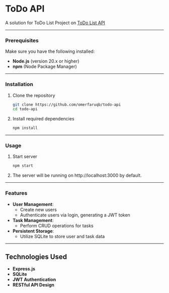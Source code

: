 # ToDo API

A solution for ToDo List Project on [ToDo List API](https://roadmap.sh/projects/todo-list-api)

---

### Prerequisites

Make sure you have the following installed:

- **Node.js** (version 20.x or higher)
- **npm** (Node Package Manager)

---

### Installation

1. Clone the repository

   ```bash
   git clone https://github.com/omerfaruqb/todo-api
   cd todo-api
   ```

2. Install required dependencies
   ```bash
   npm install
   ```

---

### Usage

1. Start server
   ```bash
   npm start
   ```
2. The server will be running on http://localhost:3000 by default.

---

### Features

- **User Management**:
  - Create new users
  - Authenticate users via login, generating a JWT token
- **Task Management**:
  - Perform CRUD operations for tasks
- **Persistent Storage**:
  - Utilize SQLite to store user and task data

---

## Technologies Used

- **Express.js**
- **SQLite**
- **JWT Authentication**
- **RESTful API Design**
